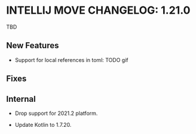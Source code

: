 # INTELLIJ MOVE CHANGELOG: 1.21.0

TBD

## New Features

* Support for local references in toml: TODO gif

## Fixes

## Internal

* Drop support for 2021.2 platform.

* Update Kotlin to 1.7.20. 
